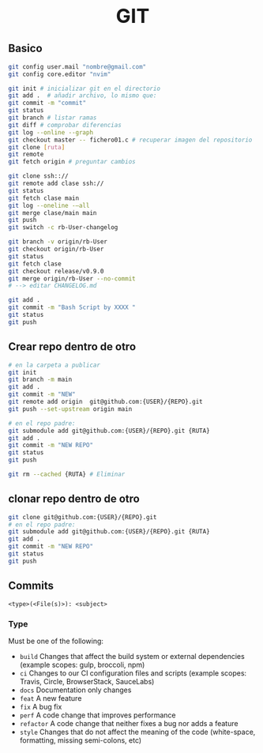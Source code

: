 ‎ <h1 style="text-align:center;font-size:40px;">GIT</h1>

## Basico

```sh
git config user.mail "nombre@gmail.com"
git config core.editor "nvim"

git init # inicializar git en el directorio
git add .  # añadir archivo, lo mismo que:
git commit -m "commit"
git status
git branch # listar ramas
git diff # comprobar diferencias
git log --online --graph
git checkout master -- fichero01.c # recuperar imagen del repositorio
git clone [ruta] 
git remote
git fetch origin # preguntar cambios

git clone ssh:://
git remote add clase ssh://
git status
git fetch clase main
git log --oneline -–all
git merge clase/main main
git push
git switch -c rb-User-changelog

git branch -v origin/rb-User
git checkout origin/rb-User
git status
git fetch clase
git checkout release/v0.9.0
git merge origin/rb-User --no-commit
# --> editar CHANGELOG.md

git add .
git commit -m "Bash Script by XXXX "
git status
git push
```

## Crear repo dentro de otro

```sh
# en la carpeta a publicar
git init
git branch -m main
git add .
git commit -m "NEW"
git remote add origin  git@github.com:{USER}/{REPO}.git
git push --set-upstream origin main

# en el repo padre:
git submodule add git@github.com:{USER}/{REPO}.git {RUTA}
git add .
git commit -m "NEW REPO"
git status
git push

git rm --cached {RUTA} # Eliminar
```

## clonar repo dentro de otro

```sh
git clone git@github.com:{USER}/{REPO}.git
# en el repo padre:
git submodule add git@github.com:{USER}/{REPO}.git {RUTA}
git add .
git commit -m "NEW REPO"
git status
git push
```

## Commits

```
<type>(<File(s)>): <subject>
```

### Type
Must be one of the following:
- `build` Changes that affect the build system or external dependencies (example scopes: gulp, broccoli, npm)
- `ci` Changes to our CI configuration files and scripts (example scopes: Travis, Circle, BrowserStack, SauceLabs)
- `docs` Documentation only changes
- `feat` A new feature
- `fix` A bug fix
- `perf` A code change that improves performance
- `refactor` A code change that neither fixes a bug nor adds a feature
- `style` Changes that do not affect the meaning of the code (white-space, formatting, missing semi-colons, etc)